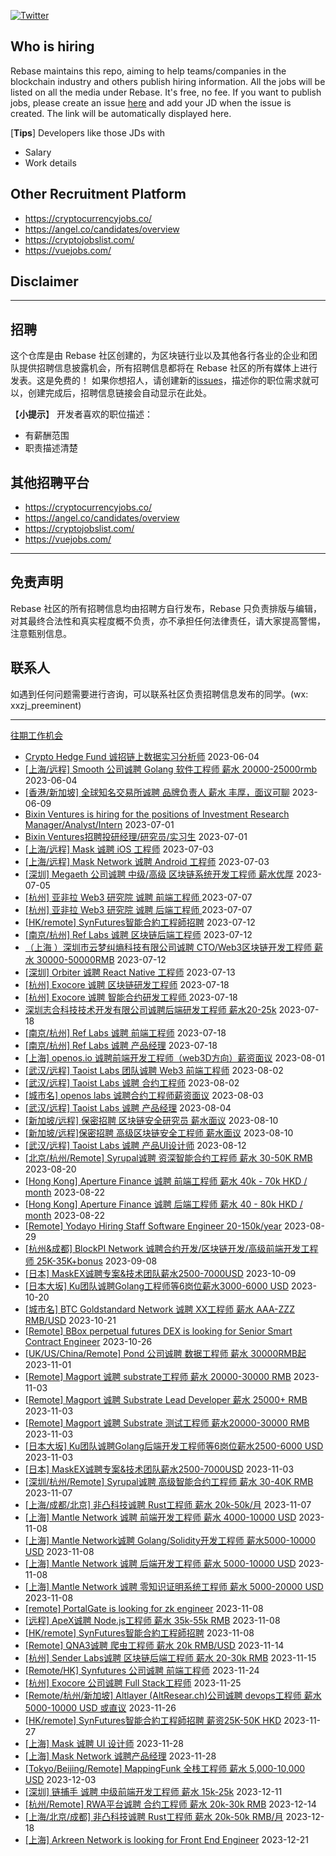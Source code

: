 [![Twitter](https://img.shields.io/twitter/url?label=Rebase&url=https%3A%2F%2Ftwitter.com%2FRebaseCommunity)](https://twitter.com/RebaseCommunity)

## Who is hiring

Rebase maintains this repo, aiming to help teams/companies in the blockchain industry and others publish hiring information. All the jobs will be listed on all the media under Rebase. It's free, no fee.
If you want to publish jobs, please create an issue [here](https://github.com/rebase-network/who-is-hiring/issues/) and add your JD when the issue is created. The link will be automatically displayed here.

[**Tips**]
Developers like those JDs with
- Salary
- Work details

## Other Recruitment Platform

- https://cryptocurrencyjobs.co/
- https://angel.co/candidates/overview
- https://cryptojobslist.com/
- https://vuejobs.com/

## Disclaimer

---

## 招聘

这个仓库是由 Rebase 社区创建的，为区块链行业以及其他各行各业的企业和团队提供招聘信息披露机会，所有招聘信息都将在 Rebase 社区的所有媒体上进行发表。这是免费的！
如果你想招人，请创建新的[issues](https://github.com/rebase-network/who-is-hiring/issues/)，描述你的职位需求就可以，创建完成后，招聘信息链接会自动显示在此处。

【**小提示**】
开发者喜欢的职位描述：
- 有薪酬范围
- 职责描述清楚

## 其他招聘平台
- https://cryptocurrencyjobs.co/
- https://angel.co/candidates/overview
- https://cryptojobslist.com/
- https://vuejobs.com/

---

## 免责声明

Rebase 社区的所有招聘信息均由招聘方自行发布，Rebase 只负责排版与编辑，对其最终合法性和真实程度概不负责，亦不承担任何法律责任，请大家提高警惕，注意甄别信息。

## 联系人
如遇到任何问题需要进行咨询，可以联系社区负责招聘信息发布的同学。(wx: xxzj_preeminent)

---

[往期工作机会](./jobs.md)

- [Crypto Hedge Fund 诚招链上数据实习分析师](https://github.com/rebase-network/who-is-hiring/issues/303) 2023-06-04
- [[上海/远程] Smooth 公司诚聘 Golang 软件工程师 薪水 20000-25000rmb](https://github.com/rebase-network/who-is-hiring/issues/304) 2023-06-04
- [[香港/新加坡] 全球知名交易所诚聘 品牌负责人 薪水 丰厚，面议可聊](https://github.com/rebase-network/who-is-hiring/issues/305) 2023-06-09
- [Bixin Ventures is hiring for the positions of Investment Research Manager/Analyst/Intern](https://github.com/rebase-network/who-is-hiring/issues/307) 2023-07-01
- [Bixin Ventures招聘投研经理/研究员/实习生](https://github.com/rebase-network/who-is-hiring/issues/308) 2023-07-01
- [[上海/远程] Mask 诚聘 iOS 工程师](https://github.com/rebase-network/who-is-hiring/issues/309) 2023-07-03
- [[上海/远程] Mask Network 诚聘 Android 工程师](https://github.com/rebase-network/who-is-hiring/issues/310) 2023-07-03
- [[深圳] Megaeth 公司诚聘 中级/高级 区块链系统开发工程师 薪水优厚](https://github.com/rebase-network/who-is-hiring/issues/311) 2023-07-05
- [[杭州] 亚非拉 Web3 研究院 诚聘 前端工程师 ](https://github.com/rebase-network/who-is-hiring/issues/312) 2023-07-07
- [[杭州] 亚非拉 Web3 研究院 诚聘 后端工程师 ](https://github.com/rebase-network/who-is-hiring/issues/313) 2023-07-07
- [[HK/remote] SynFutures智能合約工程師招聘](https://github.com/rebase-network/who-is-hiring/issues/314) 2023-07-12
- [[南京/杭州] Ref Labs 诚聘 区块链后端工程师](https://github.com/rebase-network/who-is-hiring/issues/315) 2023-07-12
- [（上海 ）深圳市云梦纠熵科技有限公司诚聘 CTO/Web3区块链开发工程师 薪水 30000-50000RMB](https://github.com/rebase-network/who-is-hiring/issues/316) 2023-07-12
- [[深圳] Orbiter 诚聘  React Native 工程师](https://github.com/rebase-network/who-is-hiring/issues/317) 2023-07-13
- [[杭州] Exocore 诚聘 区块链研发工程师](https://github.com/rebase-network/who-is-hiring/issues/318) 2023-07-18
- [[杭州] Exocore 诚聘 智能合约研发工程师 ](https://github.com/rebase-network/who-is-hiring/issues/319) 2023-07-18
- [深圳志合科技技术开发有限公司诚聘后端研发工程师 薪水20-25k](https://github.com/rebase-network/who-is-hiring/issues/320) 2023-07-18
- [[南京/杭州] Ref Labs 诚聘 前端工程师](https://github.com/rebase-network/who-is-hiring/issues/321) 2023-07-18
- [[南京/杭州] Ref Labs 诚聘 产品经理](https://github.com/rebase-network/who-is-hiring/issues/322) 2023-07-18
- [[上海] openos.io 诚聘前端开发工程师（web3D方向）薪资面议](https://github.com/rebase-network/who-is-hiring/issues/323) 2023-08-01
- [[武汉/远程] Taoist Labs 团队诚聘 Web3 前端工程师](https://github.com/rebase-network/who-is-hiring/issues/324) 2023-08-02
- [[武汉/远程] Taoist Labs 诚聘 合约工程师](https://github.com/rebase-network/who-is-hiring/issues/325) 2023-08-02
- [[城市名] openos labs 诚聘合约工程师薪资面议](https://github.com/rebase-network/who-is-hiring/issues/326) 2023-08-03
- [[武汉/远程] Taoist Labs 诚聘 产品经理](https://github.com/rebase-network/who-is-hiring/issues/327) 2023-08-04
- [[新加坡/远程] 保密招聘 区块链安全研究员 薪水面议](https://github.com/rebase-network/who-is-hiring/issues/328) 2023-08-10
- [[新加坡/远程]保密招聘 高级区块链安全工程师 薪水面议](https://github.com/rebase-network/who-is-hiring/issues/329) 2023-08-10
- [[武汉/远程] Taoist Labs 诚聘 产品UI设计师](https://github.com/rebase-network/who-is-hiring/issues/330) 2023-08-12
- [[北京/杭州/Remote] Syrupal诚聘 资深智能合约工程师 薪水 30-50K RMB](https://github.com/rebase-network/who-is-hiring/issues/331) 2023-08-20
- [[Hong Kong] Aperture Finance 诚聘 前端工程师 薪水 40k - 70k HKD / month](https://github.com/rebase-network/who-is-hiring/issues/332) 2023-08-22
- [[Hong Kong] Aperture Finance 诚聘 后端工程师 薪水 40 - 80k HKD / month](https://github.com/rebase-network/who-is-hiring/issues/333) 2023-08-22
- [[Remote] Yodayo Hiring Staff Software Engineer 20-150k/year](https://github.com/rebase-network/who-is-hiring/issues/334) 2023-08-29
- [[杭州&成都] BlockPI Network 诚聘合约开发/区块链开发/高级前端开发工程师 25K-35K+bonus](https://github.com/rebase-network/who-is-hiring/issues/337) 2023-09-08
- [[日本] MaskEX诚聘专案&技术团队薪水2500-7000USD](https://github.com/rebase-network/who-is-hiring/issues/343) 2023-10-09
- [[日本大坂] Ku团队诚聘Golang工程师等6岗位薪水3000-6000 USD](https://github.com/rebase-network/who-is-hiring/issues/344) 2023-10-20
- [[城市名] BTC Goldstandard Network 诚聘 XX工程师 薪水 AAA-ZZZ RMB/USD](https://github.com/rebase-network/who-is-hiring/issues/345) 2023-10-21
- [[Remote] BBox perpetual futures DEX is looking for Senior Smart Contract Engineer](https://github.com/rebase-network/who-is-hiring/issues/347) 2023-10-26
- [[UK/US/China/Remote] Pond 公司诚聘 数据工程师 薪水 30000RMB起](https://github.com/rebase-network/who-is-hiring/issues/348) 2023-11-01
- [[Remote] Magport 诚聘  substrate工程师 薪水 20000-30000 RMB](https://github.com/rebase-network/who-is-hiring/issues/349) 2023-11-03
- [[Remote] Magport 诚聘 Substrate Lead Developer 薪水 25000+ RMB](https://github.com/rebase-network/who-is-hiring/issues/350) 2023-11-03
- [[Remote] Magport 诚聘 Substrate 测试工程师 薪水20000-30000 RMB](https://github.com/rebase-network/who-is-hiring/issues/351) 2023-11-03
- [[日本大坂] Ku团队诚聘Golang后端开发工程师等6岗位薪水2500-6000 USD](https://github.com/rebase-network/who-is-hiring/issues/352) 2023-11-03
- [[日本] MaskEX诚聘专案&技术团队薪水2500-7000USD](https://github.com/rebase-network/who-is-hiring/issues/353) 2023-11-03
- [[深圳/杭州/Remote] Syrupal诚聘 高级智能合约工程师 薪水 30-40K RMB](https://github.com/rebase-network/who-is-hiring/issues/354) 2023-11-07
- [[上海/成都/北京] 非凸科技诚聘 Rust工程师 薪水 20k-50k/月](https://github.com/rebase-network/who-is-hiring/issues/355) 2023-11-07
- [[上海] Mantle Network 诚聘 前端开发工程师 薪水 4000-10000 USD](https://github.com/rebase-network/who-is-hiring/issues/356) 2023-11-08
- [[上海] Mantle Network诚聘 Golang/Solidity开发工程师 薪水5000-10000 USD](https://github.com/rebase-network/who-is-hiring/issues/357) 2023-11-08
- [[上海] Mantle Network 诚聘 后端开发工程师 薪水 5000-10000 USD](https://github.com/rebase-network/who-is-hiring/issues/358) 2023-11-08
- [[上海] Mantle Network 诚聘 零知识证明系统工程师 薪水 5000-20000 USD](https://github.com/rebase-network/who-is-hiring/issues/359) 2023-11-08
- [[remote] PortalGate is looking for zk engineer](https://github.com/rebase-network/who-is-hiring/issues/360) 2023-11-08
- [[远程] ApeX诚聘 Node.js工程师 薪水 35k-55k RMB](https://github.com/rebase-network/who-is-hiring/issues/361) 2023-11-08
- [[HK/remote] SynFutures智能合約工程師招聘](https://github.com/rebase-network/who-is-hiring/issues/362) 2023-11-08
- [[Remote] QNA3诚聘 爬虫工程师 薪水 20k RMB/USD](https://github.com/rebase-network/who-is-hiring/issues/363) 2023-11-14
- [[杭州] Sender Labs诚聘 区块链后端工程师 薪水 20-30k RMB](https://github.com/rebase-network/who-is-hiring/issues/364) 2023-11-15
- [[Remote/HK] Synfutures 公司诚聘 前端工程师](https://github.com/rebase-network/who-is-hiring/issues/365) 2023-11-24
- [[杭州] Exocore 公司诚聘 Full Stack工程师](https://github.com/rebase-network/who-is-hiring/issues/366) 2023-11-25
- [[Remote/杭州/新加坡] Altlayer (AltResear.ch)公司诚聘 devops工程师 薪水 5000-10000 USD 或直议](https://github.com/rebase-network/who-is-hiring/issues/367) 2023-11-26
- [[HK/remote] SynFutures智能合約工程師招聘 薪资25K-50K HKD](https://github.com/rebase-network/who-is-hiring/issues/368) 2023-11-27
- [[上海] Mask 诚聘 UI 设计师](https://github.com/rebase-network/who-is-hiring/issues/369) 2023-11-28
- [[上海] Mask Network 诚聘产品经理](https://github.com/rebase-network/who-is-hiring/issues/370) 2023-11-28
- [[Tokyo/Beijing/Remote] MappingFunk 全栈工程师 薪水 5,000-10,000 USD](https://github.com/rebase-network/who-is-hiring/issues/371) 2023-12-03
- [[深圳] 链捕手 诚聘 中级前端开发工程师 薪水 15k-25k](https://github.com/rebase-network/who-is-hiring/issues/372) 2023-12-11
- [[杭州/Remote] RWA平台诚聘 合约工程师 薪水 20k-30k RMB](https://github.com/rebase-network/who-is-hiring/issues/373) 2023-12-14
- [[上海/北京/成都] 非凸科技诚聘 Rust工程师 薪水 20k-50k RMB/月](https://github.com/rebase-network/who-is-hiring/issues/374) 2023-12-18
- [[上海] Arkreen Network is looking for Front End Engineer](https://github.com/rebase-network/who-is-hiring/issues/375) 2023-12-21
